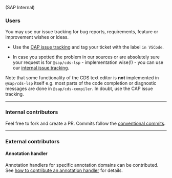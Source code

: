 (SAP Internal)

### Users

You may use our issue tracking for bug reports, requirements, feature or improvement wishes or ideas.

- Use the  [CAP issue tracking](https://github.wdf.sap.corp/cap/issues/issues) and tag your ticket with the label ```in VSCode```.

- In case you spotted the problem in our sources or are absolutely sure your request is for ```@sap/cds-lsp``` - implementation wise(!) - you can use our [internal issue tracking](https://github.wdf.sap.corp/cdx/cds-lsp/issues). 

Note that some functionality of the CDS text editor is **not** implemented in ```@sap/cds-lsp``` itself e.g. most parts of the code completion or diagnostic messages are done in ```@sap/cds-compiler```. In doubt, use the CAP issue tracking.

---
### Internal contributors
Feel free to fork and create a PR.
Commits follow the [conventional commits](https://www.conventionalcommits.org/en/v1.0.0/).

---
### External contributors

#### Annotation handler
Annotation handlers for specific annotation domains can be contributed. See [how to contribute an annotation handler](/annotationHandler.md) for details.
